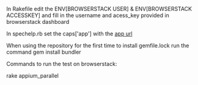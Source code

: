 
In Rakefile edit the ENV[BROWSERSTACK USER] &  ENV[BROWSERSTACK ACCESSKEY] and fill in the username and acess_key provided in browserstack dashboard 

In spechelp.rb set the caps['app'] with the [app url ](https://www.browserstack.com/docs/app-automate/appium/getting-started/ruby)

When using the repository for the first time to install gemfile.lock run the command gem install bundler


Commands to run the test on browserstack: 

rake appium_parallel

